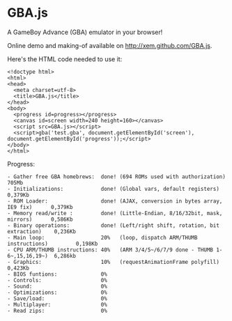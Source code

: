 GBA.js
======

A GameBoy Advance (GBA) emulator in your browser!

Online demo and making-of available on http://xem.github.com/GBA.js.

Here's the HTML code needed to use it:

    <!doctype html>
    <html>
    <head>
      <meta charset=utf-8>
      <title>GBA.js</title>
    </head>
    <body>
      <progress id=progress></progress>
      <canvas id=screen width=240 height=160></canvas>
      <script src=GBA.js></script>
      <script>gba('test.gba', document.getElementById('screen'), document.getElementById('progress'));</script>
    </body>
    </html>

Progress:

    - Gather free GBA homebrews:  done! (694 ROMs used with authorization)              705Mb
    - Initializations:            done! (Global vars, default registers)                0,379Kb
    - ROM Loader:                 done! (AJAX, conversion in bytes array, IE9 fix)      0,379Kb
    - Memory read/write :         done! (Little-Endian, 8/16/32bit, mask, mirrors)      0,586Kb
    - Binary operations:          done! (Left/right shift, rotation, bit extraction)    0,236Kb
    - Main loop:                  20%   (loop, dispatch ARM/THUMB instructions)         0,198Kb
    - CPU ARM/THUMB instructions: 40%   (ARM 3/4/5~/6/7/9 done - THUMB 1-6~,15,16,19~)  6,286kb
    - Graphics:                   10%   (requestAnimationFrame polyfill)                0,423Kb
    - BIOS funtions:              0%
    - Controls:                   0%
    - Sound:                      0%
    - Optimizations:              0%
    - Save/load:                  0%
    - Multiplayer:                0%
    - Read zips:                  0%